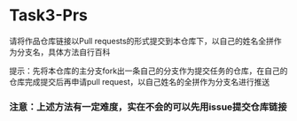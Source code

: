 # Task3-Prs
请将作品仓库链接以Pull requests的形式提交到本仓库下，以自己的姓名全拼作为分支名，具体方法自行百科

提示：先将本仓库的主分支fork出一条自己的分支作为提交任务的仓库，在自己的仓库完成提交后再申请pull request，以自己姓名的全拼作为分支名进行推送

### 注意：上述方法有一定难度，实在不会的可以先用issue提交仓库链接
